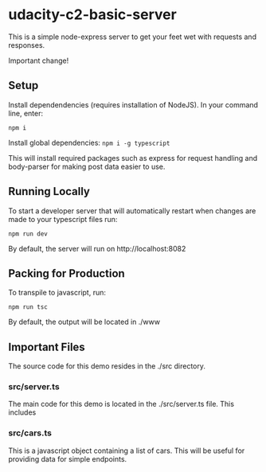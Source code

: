 # udacity-c2-basic-server

This is a simple node-express server to get your feet wet with requests and responses.

Important change!

## Setup 
Install dependendencies (requires installation of NodeJS). In your command line, enter:

`npm i`

Install global dependencies:
`npm i -g typescript`

This will install required packages such as express for request handling and body-parser for making post data easier to use.

## Running Locally
To start a developer server that will automatically restart when changes are made to your typescript files run:

`npm run dev`

By default, the server will run on http://localhost:8082

## Packing for Production
To transpile to javascript, run:

`npm run tsc`

By default, the output will be located in ./www

## Important Files

The source code for this demo resides in the ./src directory.

### src/server.ts
The main code for this demo is located in the ./src/server.ts file. This includes 

### src/cars.ts
This is a javascript object containing a list of cars. This will be useful for providing data for simple endpoints.
